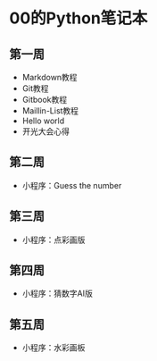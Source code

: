 # 00的Python笔记本

## 第一周

* Markdown教程
* Git教程
* Gitbook教程
* Maillin-List教程
* Hello world
* 开光大会心得

## 第二周

* 小程序：Guess the number

## 第三周

* 小程序：点彩画版

## 第四周

* 小程序：猜数字AI版

## 第五周

* 小程序：水彩画板
